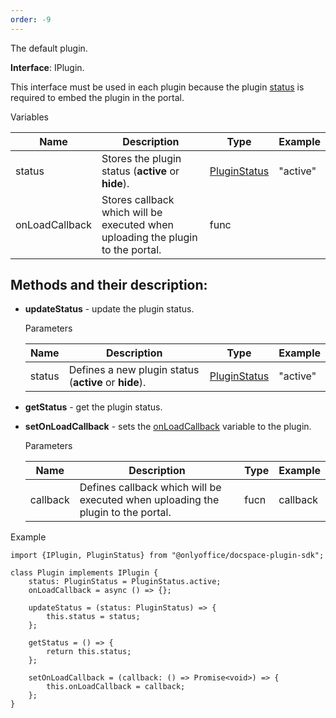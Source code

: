 ```yaml
---
order: -9
---
```



The default plugin.

**Interface**: IPlugin.

This interface must be used in each plugin because the plugin [status](#status) is required to embed the plugin in the portal.

Variables

| Name           | Description                                                                     | Type                                                                                               | Example  |
| -------------- | ------------------------------------------------------------------------------- | -------------------------------------------------------------------------------------------------- | -------- |
| status         | Stores the plugin status (**active** or **hide**).                              | [PluginStatus](https://github.com/ONLYOFFICE/docspace-plugin-sdk/blob/master/src/enums/Plugins.ts) | "active" |
| onLoadCallback | Stores callback which will be executed when uploading the plugin to the portal. | func                                                                                               |          |

## Methods and their description:

* **updateStatus** - update the plugin status.

  Parameters

  | Name   | Description                                           | Type                                                                                               | Example  |
  | ------ | ----------------------------------------------------- | -------------------------------------------------------------------------------------------------- | -------- |
  | status | Defines a new plugin status (**active** or **hide**). | [PluginStatus](https://github.com/ONLYOFFICE/docspace-plugin-sdk/blob/master/src/enums/Plugins.ts) | "active" |

* **getStatus** - get the plugin status.

* **setOnLoadCallback** - sets the [onLoadCallback](#onLoadCallback) variable to the plugin.

  Parameters

  | Name     | Description                                                                      | Type | Example  |
  | -------- | -------------------------------------------------------------------------------- | ---- | -------- |
  | callback | Defines callback which will be executed when uploading the plugin to the portal. | fucn | callback |

Example

```
import {IPlugin, PluginStatus} from "@onlyoffice/docspace-plugin-sdk";

class Plugin implements IPlugin {
    status: PluginStatus = PluginStatus.active;
    onLoadCallback = async () => {};

    updateStatus = (status: PluginStatus) => {
        this.status = status;
    };

    getStatus = () => {
        return this.status;
    };

    setOnLoadCallback = (callback: () => Promise<void>) => {
        this.onLoadCallback = callback;
    };
}
```
